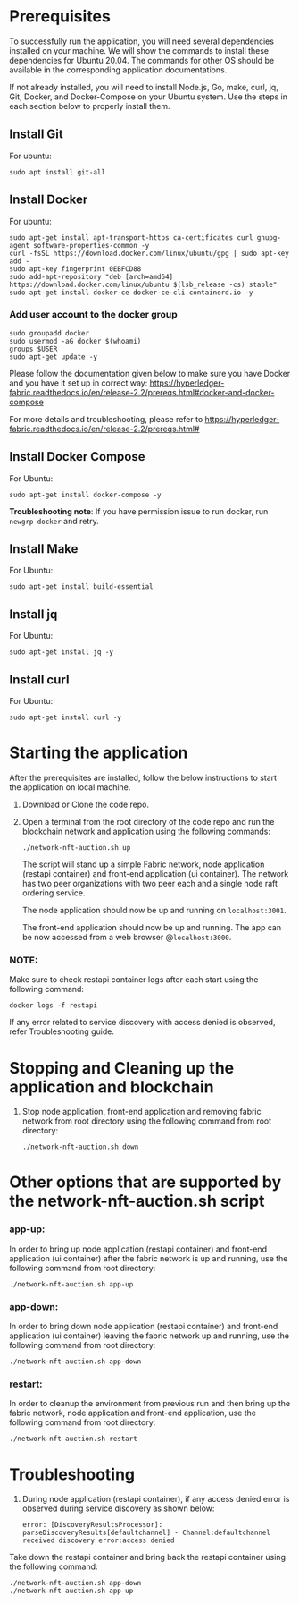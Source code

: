 # Prerequisites

To successfully run the application, you will need several dependencies installed on your machine. We will show the commands to install these dependencies for Ubuntu 20.04. The commands for other OS should be available in the corresponding application documentations.

If not already installed, you will need to install Node.js, Go, make, curl, jq, Git, Docker, and Docker-Compose on your Ubuntu system. 
Use the steps in each section below to properly install them.

## Install Git
For ubuntu:
```
sudo apt install git-all
```

## Install Docker
For ubuntu:
```
sudo apt-get install apt-transport-https ca-certificates curl gnupg-agent software-properties-common -y
curl -fsSL https://download.docker.com/linux/ubuntu/gpg | sudo apt-key add -
sudo apt-key fingerprint 0EBFCD88
sudo add-apt-repository "deb [arch=amd64] https://download.docker.com/linux/ubuntu $(lsb_release -cs) stable"
sudo apt-get install docker-ce docker-ce-cli containerd.io -y
```
### Add user account to the docker group
```
sudo groupadd docker
sudo usermod -aG docker $(whoami)
groups $USER
sudo apt-get update -y
```
Please follow the documentation given below to make sure you have Docker and you have it set up in correct way:
https://hyperledger-fabric.readthedocs.io/en/release-2.2/prereqs.html#docker-and-docker-compose

For more details and troubleshooting, please refer to
https://hyperledger-fabric.readthedocs.io/en/release-2.2/prereqs.html#
 
## Install Docker Compose
For Ubuntu:
```
sudo apt-get install docker-compose -y
```
**Troubleshooting note**: If you have permission issue to run docker, run `newgrp docker` and retry.

## Install Make
For Ubuntu:
```
sudo apt-get install build-essential
```

## Install jq
For Ubuntu:
```
sudo apt-get install jq -y
```

## Install curl
For Ubuntu:
```
sudo apt-get install curl -y
```

# Starting the application
After the prerequisites are installed, follow the below instructions to start the application on local machine.

1. Download or Clone the code repo.

2. Open a terminal from the root directory of the code repo and run the blockchain network and application using the following commands: 
    ```
    ./network-nft-auction.sh up
    ``` 
    The script will stand up a simple Fabric network, node application (restapi container) and front-end application (ui container). The network has two peer organizations with two peer each and a single node raft ordering service.

    The node application should now be up and running on `localhost:3001`.

    The front-end application should now be up and running. The app can be now accessed from a web browser @`localhost:3000`.

### NOTE: 
Make sure to check restapi container logs after each start using the following command:
   ```
   docker logs -f restapi
   ```
If any error related to service discovery with access denied is observed, refer Troubleshooting guide.

# Stopping and Cleaning up the application and blockchain

1. Stop node application, front-end application and removing fabric network from root directory using the following command from root directory:
   ```
   ./network-nft-auction.sh down
   ```
# Other options that are supported by the network-nft-auction.sh script
### app-up:
In order to bring up node application (restapi container) and front-end application (ui container) after the fabric network is up and running, use the following command from root directory:
   ```
   ./network-nft-auction.sh app-up
   ```
### app-down:
In order to bring down node application (restapi container) and front-end application (ui container) leaving the fabric network up and running, use the following command from root directory:
   ```
   ./network-nft-auction.sh app-down
   ```
### restart:
In order to cleanup the environment from previous run and then bring up the fabric network, node application and front-end application, use the following command from root directory:
   ```
   ./network-nft-auction.sh restart
   ```

# Troubleshooting
1. During node application (restapi container), if any access denied error is observed during service discovery as shown below:
   ```
   error: [DiscoveryResultsProcessor]: parseDiscoveryResults[defaultchannel] - Channel:defaultchannel received discovery error:access denied
   ```
Take down the restapi container and bring back the restapi container using the following command:
   ```
   ./network-nft-auction.sh app-down
   ./network-nft-auction.sh app-up
   ```
